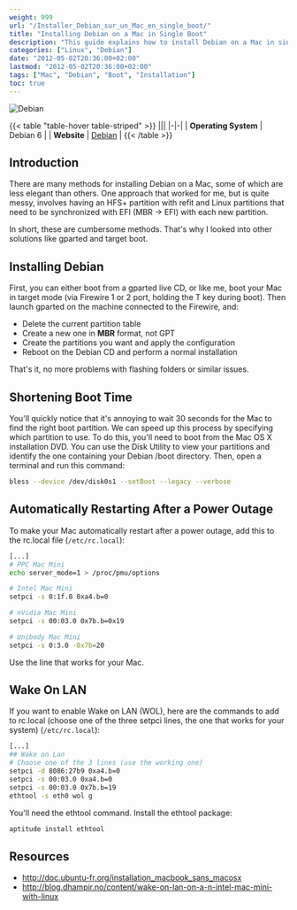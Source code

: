 ```yaml
---
weight: 999
url: "/Installer_Debian_sur_un_Mac_en_single_boot/"
title: "Installing Debian on a Mac in Single Boot"
description: "This guide explains how to install Debian on a Mac in single boot mode, including tips for shortening boot time, setting up auto-restart after power loss, and enabling Wake on LAN."
categories: ["Linux", "Debian"]
date: "2012-05-02T20:36:00+02:00"
lastmod: "2012-05-02T20:36:00+02:00"
tags: ["Mac", "Debian", "Boot", "Installation"]
toc: true
---
```


![Debian](/images/debian_logo.avif)

{{< table "table-hover table-striped" >}}
|||
|-|-|
| **Operating System** | Debian 6 |
| **Website** | [Debian](https://www.debian.org/) |
{{< /table >}}

## Introduction

There are many methods for installing Debian on a Mac, some of which are less elegant than others. One approach that worked for me, but is quite messy, involves having an HFS+ partition with refit and Linux partitions that need to be synchronized with EFI (MBR -> EFI) with each new partition.

In short, these are cumbersome methods. That's why I looked into other solutions like gparted and target boot.

## Installing Debian

First, you can either boot from a gparted live CD, or like me, boot your Mac in target mode (via Firewire 1 or 2 port, holding the T key during boot). Then launch gparted on the machine connected to the Firewire, and:

- Delete the current partition table
- Create a new one in **MBR** format, not GPT
- Create the partitions you want and apply the configuration
- Reboot on the Debian CD and perform a normal installation

That's it, no more problems with flashing folders or similar issues.

## Shortening Boot Time

You'll quickly notice that it's annoying to wait 30 seconds for the Mac to find the right boot partition. We can speed up this process by specifying which partition to use. To do this, you'll need to boot from the Mac OS X installation DVD. You can use the Disk Utility to view your partitions and identify the one containing your Debian /boot directory. Then, open a terminal and run this command:

```bash
bless --device /dev/disk0s1 --setBoot --legacy --verbose
```

## Automatically Restarting After a Power Outage

To make your Mac automatically restart after a power outage, add this to the rc.local file (`/etc/rc.local`):

```bash
[...]
# PPC Mac Mini
echo server_mode=1 > /proc/pmu/options

# Intel Mac Mini
setpci -s 0:1f.0 0xa4.b=0

# nVidia Mac Mini
setpci -s 00:03.0 0x7b.b=0x19

# Unibody Mac Mini
setpci -s 0:3.0 -0x7b=20
```

Use the line that works for your Mac.

## Wake On LAN

If you want to enable Wake on LAN (WOL), here are the commands to add to rc.local (choose one of the three setpci lines, the one that works for your system) (`/etc/rc.local`):

```bash
[...]
## Wake on Lan
# Choose one of the 3 lines (use the working one)
setpci -d 8086:27b9 0xa4.b=0
setpci -s 00:03.0 0xa4.b=0
setpci -s 00:03.0 0x7b.b=19
ethtool -s eth0 wol g
```

You'll need the ethtool command. Install the ethtool package:

```bash
aptitude install ethtool
```

## Resources
- http://doc.ubuntu-fr.org/installation_macbook_sans_macosx
- http://blog.dhampir.no/content/wake-on-lan-on-a-n-intel-mac-mini-with-linux
